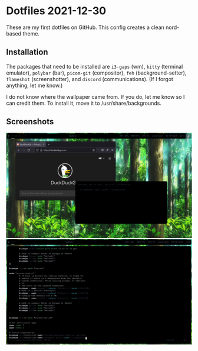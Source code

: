 # Dotfiles 2021-12-30

These are my first dotfiles on GitHub. This config creates a clean nord-based theme.

## Installation

The packages that need to be installed are `i3-gaps` (wm), `kitty` (terminal emulator), `polybar` (bar), `picom-git` (compositor), `feh` (background-setter), `flameshot` (screenshotter), and `discord` (communications). (If I forgot anything, let me know.)

I do not know where the wallpaper came from. If you do, let me know so I can credit them. To install it, move it to /usr/share/backgrounds.

## Screenshots

![Screenshot from Jan 01](screenshots/2022-01-01_22-15.png)
![Screenshot from Jan 02](screenshots/2022-01-02_14-36.png)
